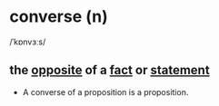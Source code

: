 # converse (n)

/ˈkɒnvɜːs/

## the [opposite](../o/opposite-n.md#a-person-or-thing-that-is-as-different-as-possible-from-somebodysomething-else) of a [fact](../f/fact-n.md#a-thing-that-is-known-to-be-true-especially-when-it-can-be-proved) or [statement](../s/statement-n.md#a-formal-or-official-account-of-facts-or-opinions)

- A converse of a proposition is a proposition.